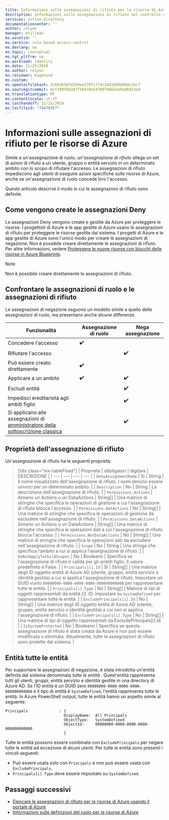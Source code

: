```yaml
---
title: Informazioni sulle assegnazioni di rifiuto per le risorse di Azure | Microsoft Docs
description: Informazioni sulle assegnazioni di rifiuto nel controllo degli accessi in base al ruolo per le risorse di Azure.
services: active-directory
documentationcenter: ''
author: rolyon
manager: mtillman
ms.assetid: ''
ms.service: role-based-access-control
ms.devlang: na
ms.topic: conceptual
ms.tgt_pltfrm: na
ms.workload: identity
ms.date: 11/25/2019
ms.author: rolyon
ms.reviewer: bagovind
ms.custom: ''
ms.openlocfilehash: 2c663b587d2e9ee278fc774c2841899b060ccbcf
ms.sourcegitcommit: 8cf199fbb3d7f36478a54700740eb2e9edb823e8
ms.translationtype: MT
ms.contentlocale: it-IT
ms.lasthandoff: 11/25/2019
ms.locfileid: "74479357"
---
```

# <a name="understand-deny-assignments-for-azure-resources"></a>Informazioni sulle assegnazioni di rifiuto per le risorse di Azure

Simile a un'assegnazione di ruolo, un'*assegnazione di rifiuto* allega un set di azioni di rifiuto a un utente, gruppo o entità servizio in un determinato ambito con lo scopo di rifiutare l'accesso. Le assegnazioni di rifiuto impediscono agli utenti di eseguire azioni specifiche sulle risorse di Azure, anche se un'assegnazione di ruolo concede loro l'accesso.

Questo articolo descrive il modo in cui le assegnazioni di rifiuto sono definite.

## <a name="how-deny-assignments-are-created"></a>Come vengono create le assegnazioni Deny

Le assegnazioni Deny vengono create e gestite da Azure per proteggere le risorse. I progettisti di Azure e le app gestite di Azure usano le assegnazioni di rifiuto per proteggere le risorse gestite dal sistema. I progetti di Azure e le app gestite di Azure sono l'unico modo per creare le assegnazioni di negazione. Non è possibile creare direttamente le assegnazioni di rifiuto.  Per altre informazioni, vedere [Proteggere le nuove risorse con blocchi delle risorse in Azure Blueprints](../governance/blueprints/tutorials/protect-new-resources.md).

> [!NOTE]
> Non è possibile creare direttamente le assegnazioni di rifiuto.

## <a name="compare-role-assignments-and-deny-assignments"></a>Confrontare le assegnazioni di ruolo e le assegnazioni di rifiuto

Le assegnazioni di negazione seguono un modello simile a quello delle assegnazioni di ruolo, ma presentano anche alcune differenze.

| Funzionalità | Assegnazione di ruolo | Nega assegnazione |
| --- | --- | --- |
| Concedere l'accesso | :heavy_check_mark: |  |
| Rifiutare l'accesso |  | :heavy_check_mark: |
| Può essere creato direttamente | :heavy_check_mark: |  |
| Applicare a un ambito | :heavy_check_mark: | :heavy_check_mark: |
| Escludi entità |  | :heavy_check_mark: |
| Impedisci ereditarietà agli ambiti figlio |  | :heavy_check_mark: |
| Si applicano alle assegnazioni di [amministratore della sottoscrizione classica](rbac-and-directory-admin-roles.md) |  | :heavy_check_mark: |

## <a name="deny-assignment-properties"></a>Proprietà dell'assegnazione di rifiuto

 Un'assegnazione di rifiuto ha le seguenti proprietà:

> [!div class="mx-tableFixed"]
> | Proprietà | obbligatori | digitare | DESCRIZIONE |
> | --- | --- | --- | --- |
> | `DenyAssignmentName` | Sì | String | Il nome visualizzato dell'assegnazione di rifiuto. I nomi devono essere univoci per un determinato ambito. |
> | `Description` | No | String | La descrizione dell'assegnazione di rifiuto. |
> | `Permissions.Actions` | Almeno un Actions o un DataActions | String[] | Una matrice di stringhe che specifica le operazioni di gestione a cui l'assegnazione di rifiuto blocca l'accesso. |
> | `Permissions.NotActions` | No | String[] | Una matrice di stringhe che specifica le operazioni di gestione da escludere nell'assegnazione di rifiuto. |
> | `Permissions.DataActions` | Almeno un Actions o un DataActions | String[] | Una matrice di stringhe che specifica le operazioni dati a cui l'assegnazione di rifiuto blocca l'accesso. |
> | `Permissions.NotDataActions` | No | String[] | Una matrice di stringhe che specifica le operazioni dati da escludere nell'assegnazione di rifiuto. |
> | `Scope` | No | String | Una stringa che specifica l'ambito a cui si applica l'assegnazione di rifiuto. |
> | `DoNotApplyToChildScopes` | No | Booleano | Specifica se l'assegnazione di rifiuto è valida per gli ambiti figlio. Il valore predefinito è False. |
> | `Principals[i].Id` | Sì | String[] | Una matrice degli ID oggetto entità di Azure AD (utente, gruppo, entità servizio o identità gestita) a cui si applica l'assegnazione di rifiuto. Impostare un GUID vuoto `00000000-0000-0000-0000-000000000000` per rappresentare tutte le entità. |
> | `Principals[i].Type` | No | String[] | Matrice di tipi di oggetti rappresentati da entità [i]. ID. impostare su `SystemDefined` per rappresentare tutte le entità. |
> | `ExcludePrincipals[i].Id` | No | String[] | Una matrice degli ID oggetto entità di Azure AD (utente, gruppo, entità servizio o identità gestita) a cui non si applica l'assegnazione di rifiuto. |
> | `ExcludePrincipals[i].Type` | No | String[] | Una matrice di tipi di oggetto rappresentati da ExcludePrincipals[i].Id. |
> | `IsSystemProtected` | No | Booleano | Specifica se questa assegnazione di rifiuto è stata creata da Azure e non può essere modificata o eliminata. Attualmente, tutte le assegnazioni di rifiuto sono protette dal sistema. |

## <a name="the-all-principals-principal"></a>Entità tutte le entità

Per supportare le assegnazioni di negazione, è stata introdotta un'entità definita dal sistema denominata *tutte le entità* . Quest'entità rappresenta tutti gli utenti, gruppi, entità servizio e identità gestite in una directory di Azure AD. Se l'ID entità è un GUID zero `00000000-0000-0000-0000-000000000000` e il tipo di entità è `SystemDefined`, l'entità rappresenta tutte le entità. In Azure PowerShell output, tutte le entità hanno un aspetto simile al seguente:

```azurepowershell
Principals              : {
                          DisplayName:  All Principals
                          ObjectType:   SystemDefined
                          ObjectId:     00000000-0000-0000-0000-000000000000
                          }
```

Tutte le entità possono essere combinate con `ExcludePrincipals` per negare tutte le entità ad eccezione di alcuni utenti. Per tutte le entità sono presenti i vincoli seguenti:

- Può essere usata solo con `Principals` e non può essere usata con `ExcludePrincipals`.
- `Principals[i].Type` deve essere impostato su `SystemDefined`.

## <a name="next-steps"></a>Passaggi successivi

* [Elencare le assegnazioni di rifiuto per le risorse di Azure usando il portale di Azure](deny-assignments-portal.md)
* [Informazioni sulle definizioni del ruolo per le risorse di Azure](role-definitions.md)
